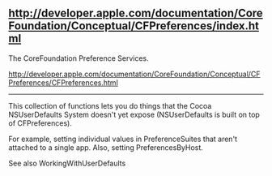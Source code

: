 http://developer.apple.com/documentation/CoreFoundation/Conceptual/CFPreferences/index.html
----
The CoreFoundation Preference Services.

http://developer.apple.com/documentation/CoreFoundation/Conceptual/CFPreferences/CFPreferences.html

----

This collection of functions lets you do things that the Cocoa NSUserDefaults System doesn't yet expose (NSUserDefaults is built on top of CFPreferences).

For example, setting individual values in PreferenceSuites that aren't attached to a single app. Also, setting PreferencesByHost.

See also WorkingWithUserDefaults
